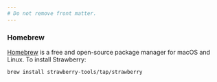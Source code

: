 ```yaml
---
# Do not remove front matter.
---
```


### Homebrew

[Homebrew] is a free and open-source package manager for macOS and Linux. To install Strawberry:

```sh
brew install strawberry-tools/tap/strawberry
```

[Homebrew]: https://brew.sh/
